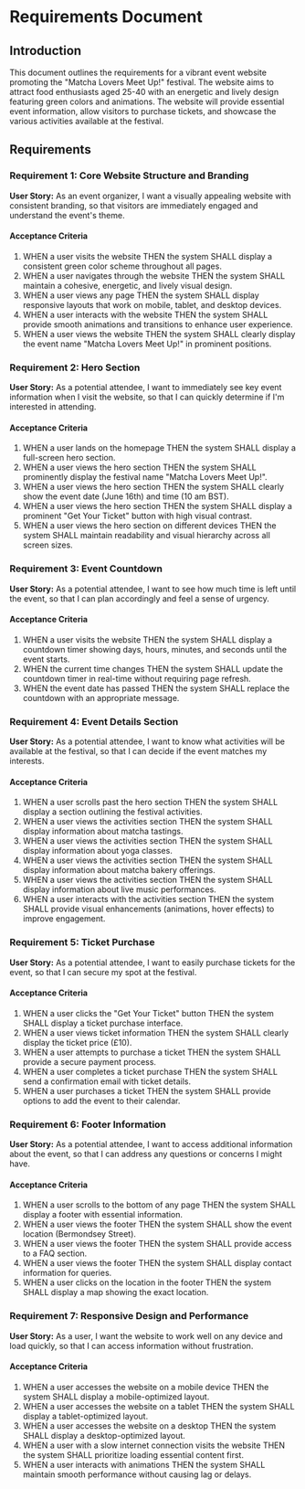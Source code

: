 # Requirements Document

## Introduction

This document outlines the requirements for a vibrant event website promoting the "Matcha Lovers Meet Up!" festival. The website aims to attract food enthusiasts aged 25-40 with an energetic and lively design featuring green colors and animations. The website will provide essential event information, allow visitors to purchase tickets, and showcase the various activities available at the festival.

## Requirements

### Requirement 1: Core Website Structure and Branding

**User Story:** As an event organizer, I want a visually appealing website with consistent branding, so that visitors are immediately engaged and understand the event's theme.

#### Acceptance Criteria

1. WHEN a user visits the website THEN the system SHALL display a consistent green color scheme throughout all pages.
2. WHEN a user navigates through the website THEN the system SHALL maintain a cohesive, energetic, and lively visual design.
3. WHEN a user views any page THEN the system SHALL display responsive layouts that work on mobile, tablet, and desktop devices.
4. WHEN a user interacts with the website THEN the system SHALL provide smooth animations and transitions to enhance user experience.
5. WHEN a user views the website THEN the system SHALL clearly display the event name "Matcha Lovers Meet Up!" in prominent positions.

### Requirement 2: Hero Section

**User Story:** As a potential attendee, I want to immediately see key event information when I visit the website, so that I can quickly determine if I'm interested in attending.

#### Acceptance Criteria

1. WHEN a user lands on the homepage THEN the system SHALL display a full-screen hero section.
2. WHEN a user views the hero section THEN the system SHALL prominently display the festival name "Matcha Lovers Meet Up!".
3. WHEN a user views the hero section THEN the system SHALL clearly show the event date (June 16th) and time (10 am BST).
4. WHEN a user views the hero section THEN the system SHALL display a prominent "Get Your Ticket" button with high visual contrast.
5. WHEN a user views the hero section on different devices THEN the system SHALL maintain readability and visual hierarchy across all screen sizes.

### Requirement 3: Event Countdown

**User Story:** As a potential attendee, I want to see how much time is left until the event, so that I can plan accordingly and feel a sense of urgency.

#### Acceptance Criteria

1. WHEN a user visits the website THEN the system SHALL display a countdown timer showing days, hours, minutes, and seconds until the event starts.
2. WHEN the current time changes THEN the system SHALL update the countdown timer in real-time without requiring page refresh.
3. WHEN the event date has passed THEN the system SHALL replace the countdown with an appropriate message.

### Requirement 4: Event Details Section

**User Story:** As a potential attendee, I want to know what activities will be available at the festival, so that I can decide if the event matches my interests.

#### Acceptance Criteria

1. WHEN a user scrolls past the hero section THEN the system SHALL display a section outlining the festival activities.
2. WHEN a user views the activities section THEN the system SHALL display information about matcha tastings.
3. WHEN a user views the activities section THEN the system SHALL display information about yoga classes.
4. WHEN a user views the activities section THEN the system SHALL display information about matcha bakery offerings.
5. WHEN a user views the activities section THEN the system SHALL display information about live music performances.
6. WHEN a user interacts with the activities section THEN the system SHALL provide visual enhancements (animations, hover effects) to improve engagement.

### Requirement 5: Ticket Purchase

**User Story:** As a potential attendee, I want to easily purchase tickets for the event, so that I can secure my spot at the festival.

#### Acceptance Criteria

1. WHEN a user clicks the "Get Your Ticket" button THEN the system SHALL display a ticket purchase interface.
2. WHEN a user views ticket information THEN the system SHALL clearly display the ticket price (£10).
3. WHEN a user attempts to purchase a ticket THEN the system SHALL provide a secure payment process.
4. WHEN a user completes a ticket purchase THEN the system SHALL send a confirmation email with ticket details.
5. WHEN a user purchases a ticket THEN the system SHALL provide options to add the event to their calendar.

### Requirement 6: Footer Information

**User Story:** As a potential attendee, I want to access additional information about the event, so that I can address any questions or concerns I might have.

#### Acceptance Criteria

1. WHEN a user scrolls to the bottom of any page THEN the system SHALL display a footer with essential information.
2. WHEN a user views the footer THEN the system SHALL show the event location (Bermondsey Street).
3. WHEN a user views the footer THEN the system SHALL provide access to a FAQ section.
4. WHEN a user views the footer THEN the system SHALL display contact information for queries.
5. WHEN a user clicks on the location in the footer THEN the system SHALL display a map showing the exact location.

### Requirement 7: Responsive Design and Performance

**User Story:** As a user, I want the website to work well on any device and load quickly, so that I can access information without frustration.

#### Acceptance Criteria

1. WHEN a user accesses the website on a mobile device THEN the system SHALL display a mobile-optimized layout.
2. WHEN a user accesses the website on a tablet THEN the system SHALL display a tablet-optimized layout.
3. WHEN a user accesses the website on a desktop THEN the system SHALL display a desktop-optimized layout.
4. WHEN a user with a slow internet connection visits the website THEN the system SHALL prioritize loading essential content first.
5. WHEN a user interacts with animations THEN the system SHALL maintain smooth performance without causing lag or delays.
